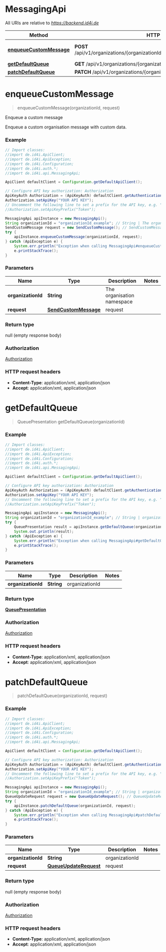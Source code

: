 # MessagingApi

All URIs are relative to *https://backend.id4i.de*

Method | HTTP request | Description
------------- | ------------- | -------------
[**enqueueCustomMessage**](MessagingApi.md#enqueueCustomMessage) | **POST** /api/v1/organizations/{organizationId}/messaging/enqueueCustomMessage | Enqueue a custom message
[**getDefaultQueue**](MessagingApi.md#getDefaultQueue) | **GET** /api/v1/organizations/{organizationId}/messaging | 
[**patchDefaultQueue**](MessagingApi.md#patchDefaultQueue) | **PATCH** /api/v1/organizations/{organizationId}/messaging | 


<a name="enqueueCustomMessage"></a>
# **enqueueCustomMessage**
> enqueueCustomMessage(organizationId, request)

Enqueue a custom message

Enqueue a custom organisation message with custom data.

### Example
```java
// Import classes:
//import de.id4i.ApiClient;
//import de.id4i.ApiException;
//import de.id4i.Configuration;
//import de.id4i.auth.*;
//import de.id4i.api.MessagingApi;

ApiClient defaultClient = Configuration.getDefaultApiClient();

// Configure API key authorization: Authorization
ApiKeyAuth Authorization = (ApiKeyAuth) defaultClient.getAuthentication("Authorization");
Authorization.setApiKey("YOUR API KEY");
// Uncomment the following line to set a prefix for the API key, e.g. "Token" (defaults to null)
//Authorization.setApiKeyPrefix("Token");

MessagingApi apiInstance = new MessagingApi();
String organizationId = "organizationId_example"; // String | The organisation namespace
SendCustomMessage request = new SendCustomMessage(); // SendCustomMessage | request
try {
    apiInstance.enqueueCustomMessage(organizationId, request);
} catch (ApiException e) {
    System.err.println("Exception when calling MessagingApi#enqueueCustomMessage");
    e.printStackTrace();
}
```

### Parameters

Name | Type | Description  | Notes
------------- | ------------- | ------------- | -------------
 **organizationId** | **String**| The organisation namespace |
 **request** | [**SendCustomMessage**](SendCustomMessage.md)| request |

### Return type

null (empty response body)

### Authorization

[Authorization](../README.md#Authorization)

### HTTP request headers

 - **Content-Type**: application/xml, application/json
 - **Accept**: application/xml, application/json

<a name="getDefaultQueue"></a>
# **getDefaultQueue**
> QueuePresentation getDefaultQueue(organizationId)



### Example
```java
// Import classes:
//import de.id4i.ApiClient;
//import de.id4i.ApiException;
//import de.id4i.Configuration;
//import de.id4i.auth.*;
//import de.id4i.api.MessagingApi;

ApiClient defaultClient = Configuration.getDefaultApiClient();

// Configure API key authorization: Authorization
ApiKeyAuth Authorization = (ApiKeyAuth) defaultClient.getAuthentication("Authorization");
Authorization.setApiKey("YOUR API KEY");
// Uncomment the following line to set a prefix for the API key, e.g. "Token" (defaults to null)
//Authorization.setApiKeyPrefix("Token");

MessagingApi apiInstance = new MessagingApi();
String organizationId = "organizationId_example"; // String | organizationId
try {
    QueuePresentation result = apiInstance.getDefaultQueue(organizationId);
    System.out.println(result);
} catch (ApiException e) {
    System.err.println("Exception when calling MessagingApi#getDefaultQueue");
    e.printStackTrace();
}
```

### Parameters

Name | Type | Description  | Notes
------------- | ------------- | ------------- | -------------
 **organizationId** | **String**| organizationId |

### Return type

[**QueuePresentation**](QueuePresentation.md)

### Authorization

[Authorization](../README.md#Authorization)

### HTTP request headers

 - **Content-Type**: application/xml, application/json
 - **Accept**: application/xml, application/json

<a name="patchDefaultQueue"></a>
# **patchDefaultQueue**
> patchDefaultQueue(organizationId, request)



### Example
```java
// Import classes:
//import de.id4i.ApiClient;
//import de.id4i.ApiException;
//import de.id4i.Configuration;
//import de.id4i.auth.*;
//import de.id4i.api.MessagingApi;

ApiClient defaultClient = Configuration.getDefaultApiClient();

// Configure API key authorization: Authorization
ApiKeyAuth Authorization = (ApiKeyAuth) defaultClient.getAuthentication("Authorization");
Authorization.setApiKey("YOUR API KEY");
// Uncomment the following line to set a prefix for the API key, e.g. "Token" (defaults to null)
//Authorization.setApiKeyPrefix("Token");

MessagingApi apiInstance = new MessagingApi();
String organizationId = "organizationId_example"; // String | organizationId
QueueUpdateRequest request = new QueueUpdateRequest(); // QueueUpdateRequest | request
try {
    apiInstance.patchDefaultQueue(organizationId, request);
} catch (ApiException e) {
    System.err.println("Exception when calling MessagingApi#patchDefaultQueue");
    e.printStackTrace();
}
```

### Parameters

Name | Type | Description  | Notes
------------- | ------------- | ------------- | -------------
 **organizationId** | **String**| organizationId |
 **request** | [**QueueUpdateRequest**](QueueUpdateRequest.md)| request |

### Return type

null (empty response body)

### Authorization

[Authorization](../README.md#Authorization)

### HTTP request headers

 - **Content-Type**: application/xml, application/json
 - **Accept**: application/xml, application/json

